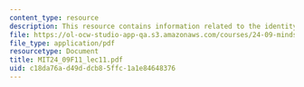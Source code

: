 ```yaml
---
content_type: resource
description: This resource contains information related to the identity theory.
file: https://ol-ocw-studio-app-qa.s3.amazonaws.com/courses/24-09-minds-and-machines-fall-2011/c18da76ad49ddcb85ffc1a1e84648376_MIT24_09F11_lec11.pdf
file_type: application/pdf
resourcetype: Document
title: MIT24_09F11_lec11.pdf
uid: c18da76a-d49d-dcb8-5ffc-1a1e84648376
---
```

